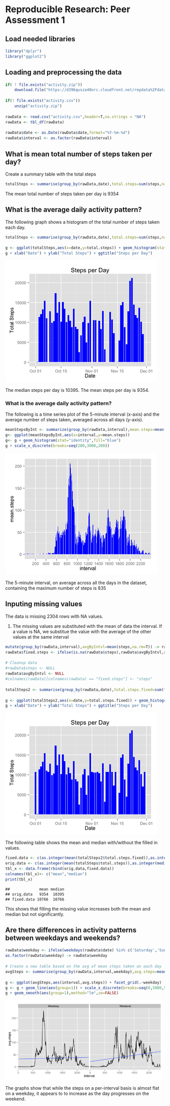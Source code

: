 # Reproducible Research: Peer Assessment 1
## Load needed libraries

```r
library("dplyr")
library("ggplot2")
```

## Loading and preprocessing the data

```r
if( ! file.exists("activity.zip"))
    download.file("https://d396qusza40orc.cloudfront.net/repdata%2Fdata%2Factivity.zip",file="activity.zip")

if(! file.exists("activity.csv")) 
    unzip("activity.zip")

rawData <- read.csv("activity.csv",header=T,na.strings = "NA")
rawData <- tbl_df(rawData)

rawData$date <- as.Date(rawData$date,format="%Y-%m-%d")
rawData$interval <- as.factor(rawData$interval)
```

## What is mean total number of steps taken per day?
Create a summary table with the total steps 

```r
totalSteps <- summarise(group_by(rawData,date),total.steps=sum(steps,na.rm=T))
```
The mean total number of steps taken per day is 9354  

## What is the average daily activity pattern?

The following graph shows a histogram of the total number of steps taken each day. 

```r
totalSteps <- summarise(group_by(rawData,date),total.steps=sum(steps,na.rm=T))

g <- ggplot(totalSteps,aes(x=date,y=total.steps)) + geom_histogram(stat="identity",fill="blue")
g + xlab("Date") + ylab("Total Steps") + ggtitle("Steps per Day")
```

![](PA1_template_files/figure-html/unnamed-chunk-4-1.png) 

The median steps per day is 10395. The mean steps per day is 9354.

### What is the average daily activity pattern?
The following is a time series plot of the 5-minute interval (x-axis) and the average number of steps taken, averaged across all days (y-axis).

```r
meanStepsByInt <- summarize(group_by(rawData,interval),mean.steps=mean(steps,na.rm = T))
g<- ggplot(meanStepsByInt,aes(x=interval,y=mean.steps))
g<- g + geom_histogram(stat="identity",fill="blue")
g + scale_x_discrete(breaks=seq(200,3000,200))
```

![](PA1_template_files/figure-html/unnamed-chunk-5-1.png) 

The 5-minute interval, on average across all the days in the dataset, containing the maximum number of steps is 835

## Inputing missing values
The data is missing 2304 rows with NA values. 

1. The missing values are substituted with the mean of data the interval. If a value is NA, we substitue the
value with the average of the other values at the same interval

```r
mutate(group_by(rawData,interval),avgByIntvl=mean(steps,na.rm=T)) -> rawData
rawData$fixed.steps <- ifelse(is.na(rawData$steps),rawData$avgByIntvl,rawData$steps)

# Cleanup data
#rawData$steps <- NULL
rawData$avgByIntvl <- NULL
#colnames(rawData)[colnames(rawData) == "fixed.steps"] <- "steps"

totalSteps2 <- summarise(group_by(rawData,date),total.steps.fixed=sum(fixed.steps))

g <- ggplot(totalSteps2,aes(x=date,y=total.steps.fixed)) + geom_histogram(stat="identity",fill="blue")
g + xlab("Date") + ylab("Total Steps") + ggtitle("Steps per Day")
```

![](PA1_template_files/figure-html/unnamed-chunk-6-1.png) 

The following table shows the mean and median with/without the filled in values. 

```r
fixed.data <- c(as.integer(mean(totalSteps2$total.steps.fixed)),as.integer(median(totalSteps2$total.steps.fixed)))
orig.data <- c(as.integer(mean(totalSteps$total.steps)),as.integer(median(totalSteps$total.steps)))
tbl_x <- data.frame(rbind(orig.data,fixed.data))
colnames(tbl_x)<- c("mean","median")
print(tbl_x)
```

```
##             mean median
## orig.data   9354  10395
## fixed.data 10766  10766
```
This shows that filling the missing value increases both the mean and median but not significantly.


## Are there differences in activity patterns between weekdays and weekends?

```r
rawData$weekday <- ifelse(weekdays(rawData$date) %in% c('Saturday','Sunday'),'Weekend','Weekday')
as.factor(rawData$weekday) -> rawData$weekday

# Create a new table based on the avg of mean steps taken on each day
avgSteps <- summarise(group_by(rawData,interval,weekday),avg.steps=mean(fixed.steps))

g <- ggplot(avgSteps,aes(interval,avg.steps)) + facet_grid(.~weekday)
g <- g + geom_line(aes(group=1)) + scale_x_discrete(breaks=seq(0,5000,500))
g + geom_smooth(aes(group=1),method="lm",se=FALSE)
```

![](PA1_template_files/figure-html/unnamed-chunk-8-1.png) 

The graphs show that while the steps on a per-interval basis is almost flat on a weekday, it appears to to increase as the day progresses on the weekend. 
